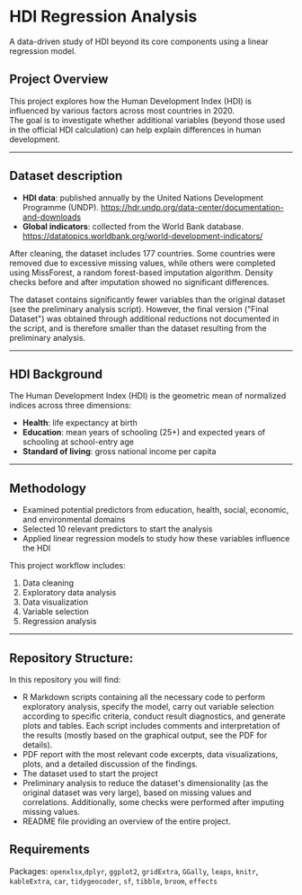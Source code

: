 # HDI Regression Analysis

A data-driven study of HDI beyond its core components using a linear regression model.

## Project Overview
This project explores how the Human Development Index (HDI) is influenced by various factors across most countries in 2020.  
The goal is to investigate whether additional variables (beyond those used in the official HDI calculation) can help explain differences in human development.

---

## Dataset description
- **HDI data**: published annually by the United Nations Development Programme (UNDP). https://hdr.undp.org/data-center/documentation-and-downloads  
- **Global indicators**: collected from the World Bank database. https://datatopics.worldbank.org/world-development-indicators/

After cleaning, the dataset includes 177 countries. Some countries were removed due to excessive missing values, while others were completed using MissForest, a random forest-based imputation algorithm. Density checks before and after imputation showed no significant differences.

The dataset contains significantly fewer variables than the original dataset (see the preliminary analysis script). However, the final version ("Final Dataset") was obtained through additional reductions not documented in the script, and is therefore smaller than the dataset resulting from the preliminary analysis. 

---

## HDI Background
The Human Development Index (HDI) is the geometric mean of normalized indices across three dimensions:
- **Health**: life expectancy at birth  
- **Education**: mean years of schooling (25+) and expected years of schooling at school-entry age  
- **Standard of living**: gross national income per capita

---

## Methodology
- Examined potential predictors from education, health, social, economic, and environmental domains  
- Selected 10 relevant predictors to start the analysis  
- Applied linear regression models to study how these variables influence the HDI  

This project workflow includes:
1. Data cleaning  
2. Exploratory data analysis 
3. Data visualization  
4. Variable selection  
5. Regression analysis  

---
## Repository Structure:
In this repository you will find:
- R Markdown scripts containing all the necessary code to perform exploratory analysis, specify the model, carry out variable selection according to specific criteria, conduct result diagnostics, and generate plots and tables. Each script includes comments and interpretation of the results (mostly based on the graphical output, see the PDF for details).
- PDF report with the most relevant code excerpts, data visualizations, plots, and a detailed discussion of the findings.
- The dataset used to start the project
- Preliminary analysis to reduce the dataset's dimensionality (as the original dataset was very large), based on missing values and correlations. Additionally, some checks were performed after imputing missing values.
- README file providing an overview of the entire project.

## Requirements
Packages: `openxlsx`,`dplyr`, `ggplot2`, `gridExtra`, `GGally`, `leaps`, `knitr`, `kableExtra`, `car`, `tidygeocoder`, `sf`, `tibble`, `broom`, `effects`
